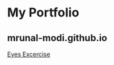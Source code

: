 # My Portfolio 
## mrunal-modi.github.io
<a href="https://mrunal-modi.github.io/Eyes/"> Eyes Excercise <a>

